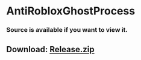 # AntiRobloxGhostProcess

### Source is available if you want to view it.

## Download: [Release.zip](https://github.com/insanedude59/AntiRobloxGhostProcess/files/9602905/Release.zip)

